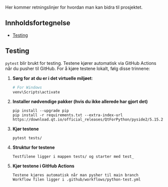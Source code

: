 Her kommer retningslinjer for hvordan man kan bidra til prosjektet.

## Innholdsfortegnelse

- [Testing](#testing)


## Testing

`pytest` blir brukt for testing. Testene kjører automatisk via GitHub Actions når du pusher til GitHub. For å kjøre testene lokalt, følg disse trinnene:

1. **Sørg for at du er i det virtuelle miljøet**:

   ```bash
   # For Windows
   venv\Scripts\activate
   ```

2. **Installer nødvendige pakker (hvis du ikke allerede har gjort det)**

    ```
    pip install --upgrade pip
    pip install -r requirements.txt --extra-index-url https://download.qt.io/official_releases/QtForPython/pyside2/5.15.2
    ```

3. **Kjør testene**

    ```
    pytest tests/
    ```

4. **Struktur for testene**
    ```
    Testfilene ligger i mappen tests/ og starter med test_
    ```

5. **Kjør testene i GitHub Actions**
    ```
    Testene kjøres automatisk når man pysher til main branch
    Workflow filen ligger i .github/workflows/python-test.yml
    ```
